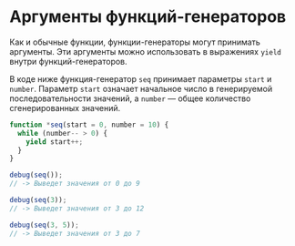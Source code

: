 # Аргументы функций-генераторов

Как и обычные функции, функции-генераторы могут принимать аргументы. Эти аргументы можно использовать в выражениях `yield` внутри функций-генераторов.

В коде ниже функция-генератор `seq` принимает параметры `start` и `number`. Параметр `start` означает начальное число в генерируемой последовательности значений, а `number` — общее количество сгенерированных значений.

```js
function *seq(start = 0, number = 10) {
  while (number-- > 0) {
    yield start++;
  }
}

debug(seq());
// -> Выведет значения от 0 до 9

debug(seq(3));
// -> Выведет значения от 3 до 12

debug(seq(3, 5));
// -> Выведет значения от 3 до 7
```
